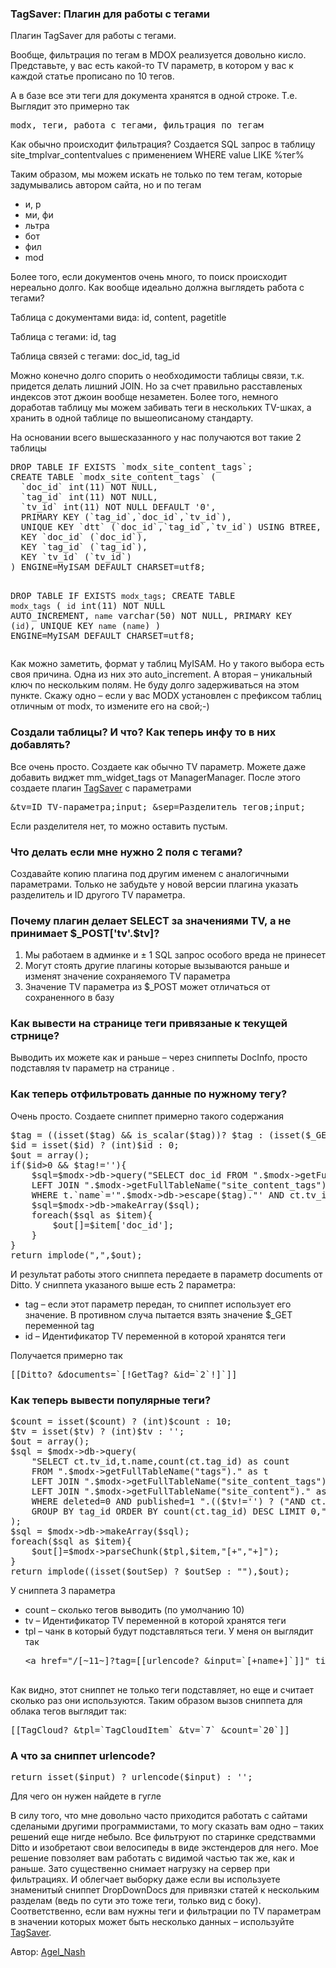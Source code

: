 
<meta http-equiv="Content-Type" content="text/html; charset=utf-8">
<h3>TagSaver: Плагин для работы с тегами </h3>
Плагин TagSaver для работы с тегами.
<p>Вообще, фильтрация по тегам в MDOX реализуется довольно кисло. Представьте, у вас есть какой-то TV параметр, в котором у вас к каждой статье прописано по 10 тегов.</p>
<p>А в базе все эти теги для документа хранятся в одной строке. Т.е. Выглядит это примерно так</p>
<pre class="brush: php;">modx, теги, работа с тегами, фильтрация по тегам</code></pre>
<p>Как обычно происходит фильтрация? Создается SQL запрос в таблицу site_tmplvar_contentvalues с применением WHERE value LIKE %тег%</p>
<p>Таким образом, мы можем искать не только по тем тегам, которые задумывались автором сайта, но и по тегам</p>
<ul>
	<li>и, р</li>
	<li>ми, фи</li>
	<li>льтра</li>
	<li>бот</li>
	<li>фил</li>
	<li>mod</li>
</ul>
<p>Более того, если документов очень много, то поиск происходит нереально долго. Как вообще идеально должна выглядеть работа с тегами?</p>
<p><span class="text-bold">Таблица с документами вида</span>: id, content, pagetitle</p>
<p><span class="text-bold">Таблица с тегами</span>: id, tag</p>
<p><span class="text-bold">Таблица связей с тегами</span>: doc_id, tag_id </p>
<p>Можно конечно долго спорить о необходимости таблицы связи, т.к. придется делать лишний JOIN. Но за счет правильно расставленых индексов этот джоин вообще незаметен. Более того, немного доработав таблицу мы можем забивать теги в нескольких TV-шках, а хранить в одной таблице по вышеописаному стандарту.</p>
<p>На основании всего вышесказанного у нас получаются вот такие 2 таблицы</p>
<pre class="brush: sql;">
DROP TABLE IF EXISTS `modx_site_content_tags`;
CREATE TABLE `modx_site_content_tags` (
  `doc_id` int(11) NOT NULL,
  `tag_id` int(11) NOT NULL,
  `tv_id` int(11) NOT NULL DEFAULT '0',
  PRIMARY KEY (`tag_id`,`doc_id`,`tv_id`),
  UNIQUE KEY `dtt` (`doc_id`,`tag_id`,`tv_id`) USING BTREE,
  KEY `doc_id` (`doc_id`),
  KEY `tag_id` (`tag_id`),
  KEY `tv_id` (`tv_id`)
) ENGINE=MyISAM DEFAULT CHARSET=utf8;

DROP TABLE IF EXISTS `modx_tags`;
CREATE TABLE `modx_tags` (
  `id` int(11) NOT NULL AUTO_INCREMENT,
  `name` varchar(50) NOT NULL,
  PRIMARY KEY (`id`),
  UNIQUE KEY `name` (`name`)
) ENGINE=MyISAM DEFAULT CHARSET=utf8;
</pre>
<p>Как можно заметить, формат у таблиц MyISAM. Но у такого выбора есть своя причина. Одна из них это auto_increment. А вторая – уникальный ключ по нескольким полям. Не буду долго задерживаться на этом пункте. Скажу одно – если у вас MODX установлен с префиксом таблиц отличным от modx, то измените его на свой;-)</p>

<h3 class="sub-header">Создали таблицы? И что? Как теперь инфу то в них добавлять?</h3>
<p>Все очень просто. Создаете как обычно TV параметр. Можете даже добавить виджет mm_widget_tags от ManagerManager. После этого создаете плагин <a href="https://gist.github.com/4690798" rel="nofollow" target="_blank">TagSaver</a> с параметрами</p>
<pre class="brush: html;">&amp;tv=ID TV-параметра;input; &amp;sep=Разделитель тегов;input;</pre>
<p>Если разделителя нет, то можно оставить пустым.</p>

<h3 class="sub-header">Что делать если мне нужно 2 поля с тегами?</h3>
<p>Создавайте копию плагина под другим именем с аналогичными параметрами. Только не забудьте у новой версии плагина указать разделитель и ID другого TV параметра.</p>

<h3 class="sub-header">Почему плагин делает SELECT за значениями TV, а не принимает $_POST['tv'.$tv]?</h3>
<ol>
	<li>Мы работаем в админке и ± 1 SQL запрос особого вреда не принесет</li>
	<li>Могут стоять другие плагины которые вызываются раньше и изменят значение сохраняемого TV параметра</li>
	<li>Значение TV параметра из $_POST может отличаться от сохраненного в базу</li>
</ol>

<h3 class="sub-header">Как вывести на странице теги привязаные к текущей стрнице?</h3>
<p>Выводить их можете как и раньше – через сниппеты DocInfo, просто подставляя tv параметр на странице .</p>

<h3 class="sub-header">Как теперь отфильтровать данные по нужному тегу?</h3>
<p>Очень просто. Создаете сниппет примерно такого содержания</p>
<pre class="brush: php;">
$tag = ((isset($tag) &amp;&amp; is_scalar($tag))? $tag : (isset($_GET['tag']) &amp;&amp; !is_array($_GET['tag']) ? $_GET['tag'] : ''));
$id = isset($id) ? (int)$id : 0;
$out = array();
if($id&gt;0 &amp;&amp; $tag!=''){
	$sql=$modx-&gt;db-&gt;query("SELECT doc_id FROM ".$modx-&gt;getFullTableName("tags")." as t
	LEFT JOIN ".$modx-&gt;getFullTableName("site_content_tags")." s ct ON ct.tag_id = id
	WHERE t.`name`='".$modx-&gt;db-&gt;escape($tag)."' AND ct.tv_id={$id}");
	$sql=$modx-&gt;db-&gt;makeArray($sql);
	foreach($sql as $item){
		$out[]=$item['doc_id'];
	}
}
return implode(",",$out);
</pre>

<p>И результат работы этого сниппета передаете в параметр documents от Ditto. У сниппета указаного выше есть 2 параметра:</p>
<ul>
	<li><span class="text-bold">tag</span> – если этот параметр передан, то сниппет использует его значение. В противном случа пытается взять значение $_GET переменной tag</li>
	<li><span class="text-bold">id</span> – Идентификатор TV переменной в которой хранятся теги</li>
</ul>
<p>Получается примерно так</p>
<pre class="brush: html;">[[Ditto? &amp;documents=`[!GetTag? &amp;id=`2`!]`]]</pre>
<h3 class="sub-header">Как теперь вывести популярные теги?</h3>
<pre class="brush: php;">
$count = isset($count) ? (int)$count : 10;
$tv = isset($tv) ? (int)$tv : '';
$out = array();
$sql = $modx-&gt;db-&gt;query(
	"SELECT ct.tv_id,t.name,count(ct.tag_id) as count
	FROM ".$modx-&gt;getFullTableName("tags")." as t
	LEFT JOIN ".$modx-&gt;getFullTableName("site_content_tags")." as ct ON ct.tag_id=t.id
	LEFT JOIN ".$modx-&gt;getFullTableName("site_content")." as c on c.id=ct.doc_id
	WHERE deleted=0 AND published=1 ".(($tv!='') ? ("AND ct.tv_id=".$tv) : "")."
	GROUP BY tag_id ORDER BY count(ct.tag_id) DESC LIMIT 0,".$count
);
$sql = $modx-&gt;db-&gt;makeArray($sql);
foreach($sql as $item){
	$out[]=$modx-&gt;parseChunk($tpl,$item,"[+","+]");
}
return implode((isset($outSep) ? $outSep : ""),$out);
</pre>

<p>У сниппета 3 параметра </p>
<ul>
	<li><span class="text-bold">count</span> – сколько тегов выводить (по умолчанию 10)</li>
	<li><span class="text-bold">tv</span> – Идентификатор TV переменной в которой хранятся теги</li>
	<li><span class="text-bold">tpl</span> – чанк в который будут подставляться теги. У меня он выглядит так
		<pre class="brush: php;">&lt;a href="/[~11~]?tag=[[urlencode? &amp;input=`[+name+]`]]" title="Статьи с тегом [+name+]" class="label"&gt;[+name+] ([+count+])&lt;/a&gt;
	</pre>
	</li>
</ul>
<p>Как видно, этот сниппет не только теги подставляет, но еще и считает сколько раз они используются. Таким образом вызов сниппета для облака тегов выглядит так:</p>
<pre class="brush: html;">[[TagCloud? &amp;tpl=`TagCloudItem` &amp;tv=`7` &amp;count=`20`]]</pre>

<h3 class="sub-header">А что за сниппет urlencode?</h3>
<pre class="brush: php;">
return isset($input) ? urlencode($input) : '';
</pre>
<p>Для чего он нужен найдете в гугле</p>
<p>В силу того, что мне довольно часто приходится работать с сайтами сделаными другими программистами, то могу сказать вам одно – таких решений еще нигде небыло. Все фильтруют по старинке средствамми Ditto и изобретают свои велосипеды в виде экстендеров для него. Мое решение повзоляет вам работать с видимой частью так же, как и раньше. Зато существенно снимает нагрузку на сервер при фильтрациях. И облегчает выборку даже если вы используете знаменитый сниппет DropDownDocs для привязки статей к нескольким разделам (ведь по сути это тоже теги, только вид с боку). Соответственно, если вам нужны теги и фильтрации по TV параметрам в значении которых может быть несколько данных – используйте <a href="https://gist.github.com/4690798" rel="nofollow" target="_blank">TagSaver</a>.</p>
<p>Автор: <i class="fa fa-github fa-lg text-primary"></i> <a href="https://github.com/AgelxNash" rel="nofollow" target="_blank">Agel_Nash</a></p>